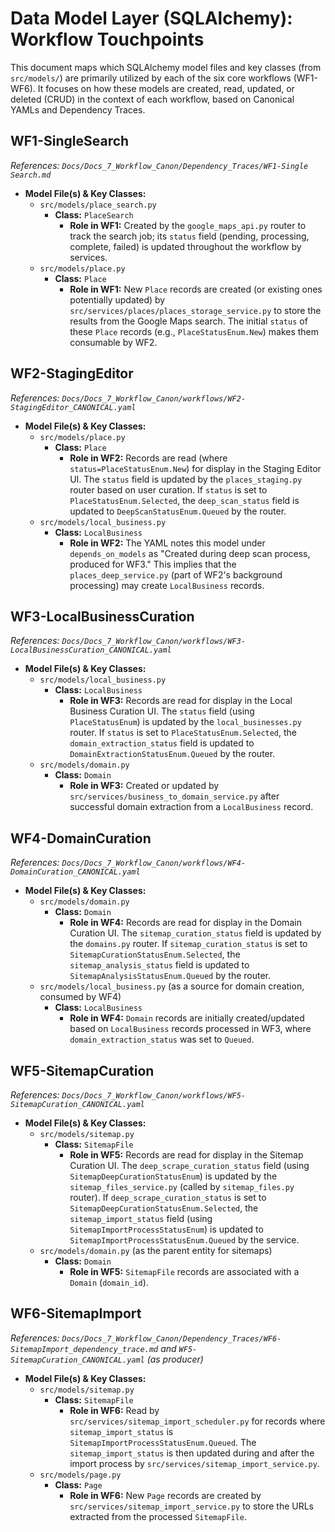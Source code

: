 # Data Model Layer (SQLAlchemy): Workflow Touchpoints

This document maps which SQLAlchemy model files and key classes (from `src/models/`) are primarily utilized by each of the six core workflows (WF1-WF6). It focuses on how these models are created, read, updated, or deleted (CRUD) in the context of each workflow, based on Canonical YAMLs and Dependency Traces.

## WF1-SingleSearch

_References: `Docs/Docs_7_Workflow_Canon/Dependency_Traces/WF1-Single Search.md`_

- **Model File(s) & Key Classes:**
  - `src/models/place_search.py`
    - **Class:** `PlaceSearch`
      - **Role in WF1:** Created by the `google_maps_api.py` router to track the search job; its `status` field (pending, processing, complete, failed) is updated throughout the workflow by services.
  - `src/models/place.py`
    - **Class:** `Place`
      - **Role in WF1:** New `Place` records are created (or existing ones potentially updated) by `src/services/places/places_storage_service.py` to store the results from the Google Maps search. The initial `status` of these `Place` records (e.g., `PlaceStatusEnum.New`) makes them consumable by WF2.

## WF2-StagingEditor

_References: `Docs/Docs_7_Workflow_Canon/workflows/WF2-StagingEditor_CANONICAL.yaml`_

- **Model File(s) & Key Classes:**
  - `src/models/place.py`
    - **Class:** `Place`
      - **Role in WF2:** Records are read (where `status=PlaceStatusEnum.New`) for display in the Staging Editor UI. The `status` field is updated by the `places_staging.py` router based on user curation. If `status` is set to `PlaceStatusEnum.Selected`, the `deep_scan_status` field is updated to `DeepScanStatusEnum.Queued` by the router.
  - `src/models/local_business.py`
    - **Class:** `LocalBusiness`
      - **Role in WF2:** The YAML notes this model under `depends_on_models` as "Created during deep scan process, produced for WF3." This implies that the `places_deep_service.py` (part of WF2's background processing) may create `LocalBusiness` records.

## WF3-LocalBusinessCuration

_References: `Docs/Docs_7_Workflow_Canon/workflows/WF3-LocalBusinessCuration_CANONICAL.yaml`_

- **Model File(s) & Key Classes:**
  - `src/models/local_business.py`
    - **Class:** `LocalBusiness`
      - **Role in WF3:** Records are read for display in the Local Business Curation UI. The `status` field (using `PlaceStatusEnum`) is updated by the `local_businesses.py` router. If `status` is set to `PlaceStatusEnum.Selected`, the `domain_extraction_status` field is updated to `DomainExtractionStatusEnum.Queued` by the router.
  - `src/models/domain.py`
    - **Class:** `Domain`
      - **Role in WF3:** Created or updated by `src/services/business_to_domain_service.py` after successful domain extraction from a `LocalBusiness` record.

## WF4-DomainCuration

_References: `Docs/Docs_7_Workflow_Canon/workflows/WF4-DomainCuration_CANONICAL.yaml`_

- **Model File(s) & Key Classes:**
  - `src/models/domain.py`
    - **Class:** `Domain`
      - **Role in WF4:** Records are read for display in the Domain Curation UI. The `sitemap_curation_status` field is updated by the `domains.py` router. If `sitemap_curation_status` is set to `SitemapCurationStatusEnum.Selected`, the `sitemap_analysis_status` field is updated to `SitemapAnalysisStatusEnum.Queued` by the router.
  - `src/models/local_business.py` (as a source for domain creation, consumed by WF4)
    - **Class:** `LocalBusiness`
      - **Role in WF4:** `Domain` records are initially created/updated based on `LocalBusiness` records processed in WF3, where `domain_extraction_status` was set to `Queued`.

## WF5-SitemapCuration

_References: `Docs/Docs_7_Workflow_Canon/workflows/WF5-SitemapCuration_CANONICAL.yaml`_

- **Model File(s) & Key Classes:**
  - `src/models/sitemap.py`
    - **Class:** `SitemapFile`
      - **Role in WF5:** Records are read for display in the Sitemap Curation UI. The `deep_scrape_curation_status` field (using `SitemapDeepCurationStatusEnum`) is updated by the `sitemap_files_service.py` (called by `sitemap_files.py` router). If `deep_scrape_curation_status` is set to `SitemapDeepCurationStatusEnum.Selected`, the `sitemap_import_status` field (using `SitemapImportProcessStatusEnum`) is updated to `SitemapImportProcessStatusEnum.Queued` by the service.
  - `src/models/domain.py` (as the parent entity for sitemaps)
    - **Class:** `Domain`
      - **Role in WF5:** `SitemapFile` records are associated with a `Domain` (`domain_id`).

## WF6-SitemapImport

_References: `Docs/Docs_7_Workflow_Canon/Dependency_Traces/WF6-SitemapImport_dependency_trace.md` and `WF5-SitemapCuration_CANONICAL.yaml` (as producer)_

- **Model File(s) & Key Classes:**
  - `src/models/sitemap.py`
    - **Class:** `SitemapFile`
      - **Role in WF6:** Read by `src/services/sitemap_import_scheduler.py` for records where `sitemap_import_status` is `SitemapImportProcessStatusEnum.Queued`. The `sitemap_import_status` is then updated during and after the import process by `src/services/sitemap_import_service.py`.
  - `src/models/page.py`
    - **Class:** `Page`
      - **Role in WF6:** New `Page` records are created by `src/services/sitemap_import_service.py` to store the URLs extracted from the processed `SitemapFile`.
